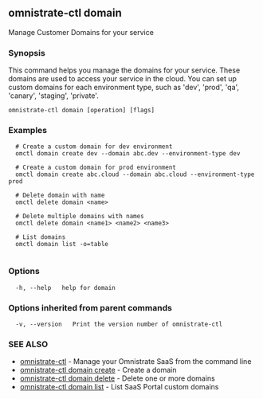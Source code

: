 ## omnistrate-ctl domain

Manage Customer Domains for your service

### Synopsis

This command helps you manage the domains for your service.
These domains are used to access your service in the cloud. You can set up custom domains for each environment type, such as 'dev', 'prod', 'qa', 'canary', 'staging', 'private'.

```
omnistrate-ctl domain [operation] [flags]
```

### Examples

```
  # Create a custom domain for dev environment
  omctl domain create dev --domain abc.dev --environment-type dev

  # Create a custom domain for prod environment
  omctl domain create abc.cloud --domain abc.cloud --environment-type prod

  # Delete domain with name
  omctl delete domain <name>

  # Delete multiple domains with names
  omctl delete domain <name1> <name2> <name3>

  # List domains
  omctl domain list -o=table


```

### Options

```
  -h, --help   help for domain
```

### Options inherited from parent commands

```
  -v, --version   Print the version number of omnistrate-ctl
```

### SEE ALSO

* [omnistrate-ctl](omnistrate-ctl.md)	 - Manage your Omnistrate SaaS from the command line
* [omnistrate-ctl domain create](omnistrate-ctl_domain_create.md)	 - Create a domain
* [omnistrate-ctl domain delete](omnistrate-ctl_domain_delete.md)	 - Delete one or more domains
* [omnistrate-ctl domain list](omnistrate-ctl_domain_list.md)	 - List SaaS Portal custom domains

